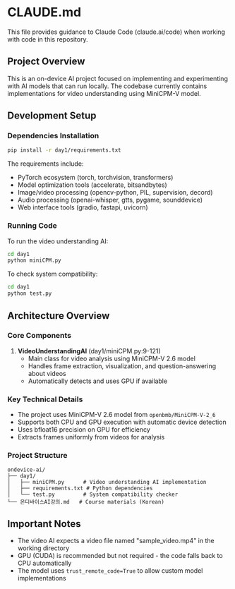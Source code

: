 # CLAUDE.md

This file provides guidance to Claude Code (claude.ai/code) when working with code in this repository.

## Project Overview

This is an on-device AI project focused on implementing and experimenting with AI models that can run locally. The codebase currently contains implementations for video understanding using MiniCPM-V model.

## Development Setup

### Dependencies Installation
```bash
pip install -r day1/requirements.txt
```

The requirements include:
- PyTorch ecosystem (torch, torchvision, transformers)
- Model optimization tools (accelerate, bitsandbytes)
- Image/video processing (opencv-python, PIL, supervision, decord)
- Audio processing (openai-whisper, gtts, pygame, sounddevice)
- Web interface tools (gradio, fastapi, uvicorn)

### Running Code

To run the video understanding AI:
```bash
cd day1
python miniCPM.py
```

To check system compatibility:
```bash
cd day1
python test.py
```

## Architecture Overview

### Core Components

1. **VideoUnderstandingAI** (day1/miniCPM.py:9-121)
   - Main class for video analysis using MiniCPM-V 2.6 model
   - Handles frame extraction, visualization, and question-answering about videos
   - Automatically detects and uses GPU if available

### Key Technical Details

- The project uses MiniCPM-V 2.6 model from `openbmb/MiniCPM-V-2_6`
- Supports both CPU and GPU execution with automatic device detection
- Uses bfloat16 precision on GPU for efficiency
- Extracts frames uniformly from videos for analysis

### Project Structure

```
ondevice-ai/
├── day1/
│   ├── miniCPM.py      # Video understanding AI implementation
│   ├── requirements.txt # Python dependencies
│   └── test.py         # System compatibility checker
└── 온디바이스AI강의.md   # Course materials (Korean)
```

## Important Notes

- The video AI expects a video file named "sample_video.mp4" in the working directory
- GPU (CUDA) is recommended but not required - the code falls back to CPU automatically
- The model uses `trust_remote_code=True` to allow custom model implementations
